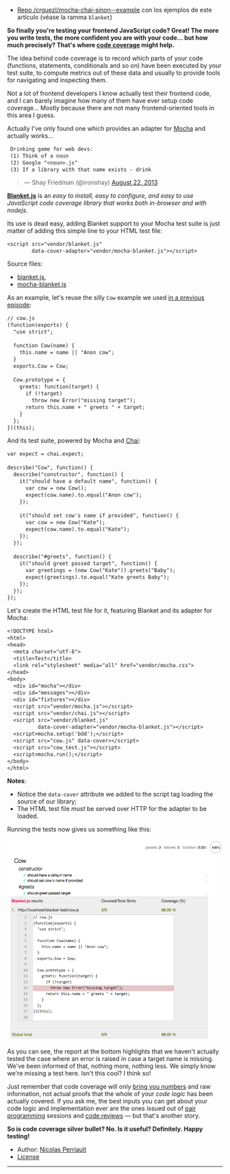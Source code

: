 * [Repo /crguezl/mocha-chai-sinon--example](https://github.com/crguezl/mocha-chai-sinon--example)
con los ejemplos de este artículo (véase la ramma `blanket`)


**So finally you're testing your frontend JavaScript code? Great! The
more you write tests, the more confident you are with your code… but how
much precisely? That's where [code
coverage](http://en.wikipedia.org/wiki/Code_coverage) might help.**

The idea behind code coverage is to record which parts of your code
(functions, statements, conditionals and so on) have been executed by
your test suite, to compute metrics out of these data and usually to
provide tools for navigating and inspecting them.

Not a lot of frontend developers I know actually test their frontend
code, and I can barely imagine how many of them have ever setup code
coverage… Mostly because there are not many frontend-oriented tools in
this area I guess.

Actually I've only found one which provides an adapter for
[Mocha](mocha.md) and actually works…

```
 Drinking game for web devs:
 (1) Think of a noun
 (2) Google "<noun>.js"
 (3) If a library with that name exists - drink
```
> — Shay Friedman (@ironshay) [August 22, 2013](https://twitter.com/ironshay/statuses/370525864523743232)

**[Blanket.js](http://blanketjs.org/)** is an *easy to install, easy to
configure, and easy to use JavaScript code coverage library that works
both in-browser and with nodejs.*

Its use is dead easy, adding Blanket support to your Mocha test suite is
just matter of adding this simple line to your HTML test file:

    <script src="vendor/blanket.js"
            data-cover-adapter="vendor/mocha-blanket.js"></script>

Source files:

* [blanket.js](https://raw.github.com/alex-seville/blanket/master/dist/qunit/blanket.min.js),
* [mocha-blanket.js](https://raw.github.com/alex-seville/blanket/master/src/adapters/mocha-blanket.js)

As an example, let's reuse the silly `Cow` example we used [in a
previous
episode](https://nicolas.perriault.net/code/2013/testing-frontend-javascript-code-using-mocha-chai-and-sinon/):

    // cow.js
    (function(exports) {
      "use strict";

      function Cow(name) {
        this.name = name || "Anon cow";
      }
      exports.Cow = Cow;

      Cow.prototype = {
        greets: function(target) {
          if (!target)
            throw new Error("missing target");
          return this.name + " greets " + target;
        }
      };
    })(this);

And its test suite, powered by Mocha and [Chai](http://chaijs.com/):

    var expect = chai.expect;

    describe("Cow", function() {
      describe("constructor", function() {
        it("should have a default name", function() {
          var cow = new Cow();
          expect(cow.name).to.equal("Anon cow");
        });

        it("should set cow's name if provided", function() {
          var cow = new Cow("Kate");
          expect(cow.name).to.equal("Kate");
        });
      });

      describe("#greets", function() {
        it("should greet passed target", function() {
          var greetings = (new Cow("Kate")).greets("Baby");
          expect(greetings).to.equal("Kate greets Baby");
        });
      });
    });

Let's create the HTML test file for it, featuring Blanket and its
adapter for Mocha:

    <!DOCTYPE html>
    <html>
    <head>
      <meta charset="utf-8">
      <title>Test</title>
      <link rel="stylesheet" media="all" href="vendor/mocha.css">
    </head>
    <body>
      <div id="mocha"></div>
      <div id="messages"></div>
      <div id="fixtures"></div>
      <script src="vendor/mocha.js"></script>
      <script src="vendor/chai.js"></script>
      <script src="vendor/blanket.js"
              data-cover-adapter="vendor/mocha-blanket.js"></script>
      <script>mocha.setup('bdd');</script>
      <script src="cow.js" data-cover></script>
      <script src="cow_test.js"></script>
      <script>mocha.run();</script>
    </body>
    </html>

**Notes**:

-   Notice the `data-cover` attribute we added to the script tag loading
    the source of our library;
-   The HTML test file *must* be served over HTTP for the adapter to be
    loaded.

Running the tests now gives us something like this:

![screenshot](blanket-coverage.png)

As you can see, the report at the bottom highlights that we haven't
actually tested the case where an error is raised in case a target name
is missing. We've been informed of that, nothing more, nothing less. We
simply know we're missing a test here. Isn't this cool? I think so!

Just remember that code coverage will only 
[bring you numbers](http://codebetter.com/karlseguin/2008/12/09/code-coverage-use-it-wisely/)
and raw information, not actual proofs that the whole of your *code
logic* has been actually covered. 
If you ask me, the best inputs you can
get about your code logic and implementation ever are the ones issued
out of [pair programming](http://www.extremeprogramming.org/rules/pair.html) sessions
and [code reviews](http://alexgaynor.net/2013/sep/26/effective-code-review/) — but
that's another story.

**So is code coverage silver bullet? No. Is it useful? Definitely. Happy
testing!**


* Author: [Nicolas Perriault](https://nicolas.perriault.net/)
* [License](http://creativecommons.org/licenses/by-sa/3.0/) 
------------------------------------------------------------------------



